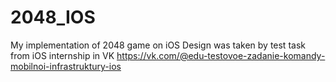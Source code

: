 # 2048_IOS
My implementation of 2048 game on iOS
Design was taken by test task from iOS internship in VK 
https://vk.com/@edu-testovoe-zadanie-komandy-mobilnoi-infrastruktury-ios
